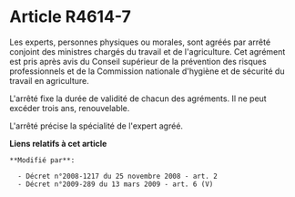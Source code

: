# Article R4614-7

Les experts, personnes physiques ou morales, sont agréés par arrêté conjoint des ministres chargés du travail et de
l'agriculture. Cet agrément est pris après avis du Conseil supérieur de la prévention des risques professionnels et de la
Commission nationale d'hygiène et de sécurité du travail en agriculture.

L'arrêté fixe la durée de validité de chacun des agréments. Il ne peut excéder trois ans, renouvelable.

L'arrêté précise la spécialité de l'expert agréé.

**Liens relatifs à cet article**

	**Modifié par**:

	  - Décret n°2008-1217 du 25 novembre 2008 - art. 2
	  - Décret n°2009-289 du 13 mars 2009 - art. 6 (V)
